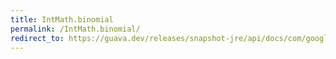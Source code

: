 ```yaml
---
title: IntMath.binomial
permalink: /IntMath.binomial/
redirect_to: https://guava.dev/releases/snapshot-jre/api/docs/com/google/common/math/IntMath.html#binomial-int-int-
---
```


